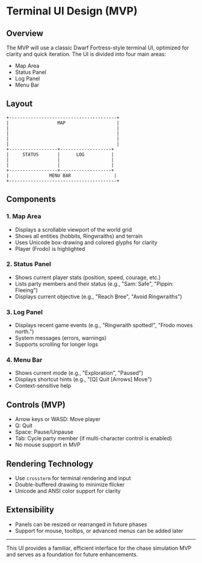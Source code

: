 # Terminal UI Design (MVP)

## Overview
The MVP will use a classic Dwarf Fortress-style terminal UI, optimized for clarity and quick iteration. The UI is divided into four main areas:
- Map Area
- Status Panel
- Log Panel
- Menu Bar

## Layout
```
+----------------------------------------+
|                  MAP                   |
|                                        |
|                                        |
|                                        |
|                                        |
+------------------+-------------------+
|     STATUS       |      LOG          |
|                  |                   |
|                  |                   |
+------------------+-------------------+
|               MENU BAR                |
+----------------------------------------+
```

## Components

### 1. Map Area
- Displays a scrollable viewport of the world grid
- Shows all entities (hobbits, Ringwraiths) and terrain
- Uses Unicode box-drawing and colored glyphs for clarity
- Player (Frodo) is highlighted

### 2. Status Panel
- Shows current player stats (position, speed, courage, etc.)
- Lists party members and their status (e.g., "Sam: Safe", "Pippin: Fleeing")
- Displays current objective (e.g., "Reach Bree", "Avoid Ringwraiths")

### 3. Log Panel
- Displays recent game events (e.g., "Ringwraith spotted!", "Frodo moves north.")
- System messages (errors, warnings)
- Supports scrolling for longer logs

### 4. Menu Bar
- Shows current mode (e.g., "Exploration", "Paused")
- Displays shortcut hints (e.g., "[Q] Quit [Arrows] Move")
- Context-sensitive help

## Controls (MVP)
- Arrow keys or WASD: Move player
- Q: Quit
- Space: Pause/Unpause
- Tab: Cycle party member (if multi-character control is enabled)
- No mouse support in MVP

## Rendering Technology
- Use `crossterm` for terminal rendering and input
- Double-buffered drawing to minimize flicker
- Unicode and ANSI color support for clarity

## Extensibility
- Panels can be resized or rearranged in future phases
- Support for mouse, tooltips, or advanced menus can be added later

---
This UI provides a familiar, efficient interface for the chase simulation MVP and serves as a foundation for future enhancements.
